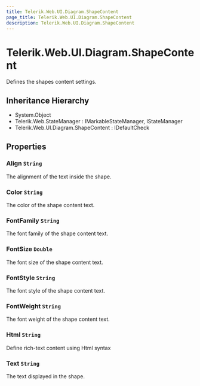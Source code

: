 ```yaml
---
title: Telerik.Web.UI.Diagram.ShapeContent
page_title: Telerik.Web.UI.Diagram.ShapeContent
description: Telerik.Web.UI.Diagram.ShapeContent
---
```


# Telerik.Web.UI.Diagram.ShapeContent

Defines the shapes content settings.

## Inheritance Hierarchy

* System.Object
* Telerik.Web.StateManager : IMarkableStateManager, IStateManager
* Telerik.Web.UI.Diagram.ShapeContent : IDefaultCheck

## Properties

###  Align `String`

The alignment of the text inside the shape.

###  Color `String`

The color of the shape content text.

###  FontFamily `String`

The font family of the shape content text.

###  FontSize `Double`

The font size of the shape content text.

###  FontStyle `String`

The font style of the shape content text.

###  FontWeight `String`

The font weight of the shape content text.

###  Html `String`

Define rich-text content using Html syntax

###  Text `String`

The text displayed in the shape.

